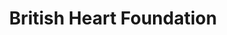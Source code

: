 ---
title: "British Heart Foundation"
url: /cardiff/british-heart-foundation-cowbridge-road-east/
shop: Gebrauchtwaren
---
